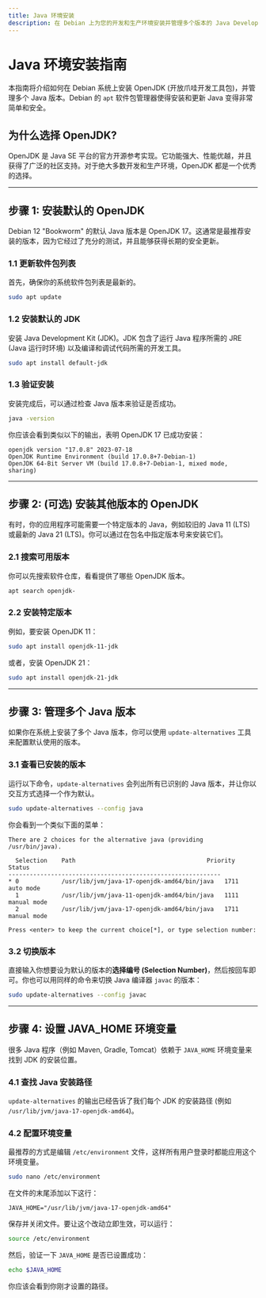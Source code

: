 ```yaml
---
title: Java 环境安装
description: 在 Debian 上为您的开发和生产环境安装并管理多个版本的 Java Development Kit (JDK)。
---
```


# Java 环境安装指南

本指南将介绍如何在 Debian 系统上安装 OpenJDK (开放爪哇开发工具包)，并管理多个 Java 版本。Debian 的 `apt` 软件包管理器使得安装和更新 Java 变得非常简单和安全。

## 为什么选择 OpenJDK?

OpenJDK 是 Java SE 平台的官方开源参考实现。它功能强大、性能优越，并且获得了广泛的社区支持。对于绝大多数开发和生产环境，OpenJDK 都是一个优秀的选择。

---

## 步骤 1: 安装默认的 OpenJDK

Debian 12 "Bookworm" 的默认 Java 版本是 OpenJDK 17。这通常是最推荐安装的版本，因为它经过了充分的测试，并且能够获得长期的安全更新。

### 1.1 更新软件包列表

首先，确保你的系统软件包列表是最新的。

```bash
sudo apt update
```

### 1.2 安装默认的 JDK

安装 Java Development Kit (JDK)。JDK 包含了运行 Java 程序所需的 JRE (Java 运行时环境) 以及编译和调试代码所需的开发工具。

```bash
sudo apt install default-jdk
```

### 1.3 验证安装

安装完成后，可以通过检查 Java 版本来验证是否成功。

```bash
java -version
```

你应该会看到类似以下的输出，表明 OpenJDK 17 已成功安装：

```
openjdk version "17.0.8" 2023-07-18
OpenJDK Runtime Environment (build 17.0.8+7-Debian-1)
OpenJDK 64-Bit Server VM (build 17.0.8+7-Debian-1, mixed mode, sharing)
```

---

## 步骤 2: (可选) 安装其他版本的 OpenJDK

有时，你的应用程序可能需要一个特定版本的 Java，例如较旧的 Java 11 (LTS) 或最新的 Java 21 (LTS)。你可以通过在包名中指定版本号来安装它们。

### 2.1 搜索可用版本

你可以先搜索软件仓库，看看提供了哪些 OpenJDK 版本。

```bash
apt search openjdk-
```

### 2.2 安装特定版本

例如，要安装 OpenJDK 11：

```bash
sudo apt install openjdk-11-jdk
```

或者，安装 OpenJDK 21：

```bash
sudo apt install openjdk-21-jdk
```

---

## 步骤 3: 管理多个 Java 版本

如果你在系统上安装了多个 Java 版本，你可以使用 `update-alternatives` 工具来配置默认使用的版本。

### 3.1 查看已安装的版本

运行以下命令，`update-alternatives` 会列出所有已识别的 Java 版本，并让你以交互方式选择一个作为默认。

```bash
sudo update-alternatives --config java
```

你会看到一个类似下面的菜单：

```
There are 2 choices for the alternative java (providing /usr/bin/java).

  Selection    Path                                     Priority   Status
------------------------------------------------------------
* 0            /usr/lib/jvm/java-17-openjdk-amd64/bin/java   1711      auto mode
  1            /usr/lib/jvm/java-11-openjdk-amd64/bin/java   1111      manual mode
  2            /usr/lib/jvm/java-17-openjdk-amd64/bin/java   1711      manual mode

Press <enter> to keep the current choice[*], or type selection number:
```

### 3.2 切换版本

直接输入你想要设为默认的版本的**选择编号 (Selection Number)**，然后按回车即可。你也可以用同样的命令来切换 Java 编译器 `javac` 的版本：

```bash
sudo update-alternatives --config javac
```

---

## 步骤 4: 设置 JAVA_HOME 环境变量

很多 Java 程序（例如 Maven, Gradle, Tomcat）依赖于 `JAVA_HOME` 环境变量来找到 JDK 的安装位置。

### 4.1 查找 Java 安装路径

`update-alternatives` 的输出已经告诉了我们每个 JDK 的安装路径 (例如 `/usr/lib/jvm/java-17-openjdk-amd64`)。

### 4.2 配置环境变量

最推荐的方式是编辑 `/etc/environment` 文件，这样所有用户登录时都能应用这个环境变量。

```bash
sudo nano /etc/environment
```

在文件的末尾添加以下这行：

```
JAVA_HOME="/usr/lib/jvm/java-17-openjdk-amd64"
```

保存并关闭文件。要让这个改动立即生效，可以运行：

```bash
source /etc/environment
```

然后，验证一下 `JAVA_HOME` 是否已设置成功：
```bash
echo $JAVA_HOME
```
你应该会看到你刚才设置的路径。 